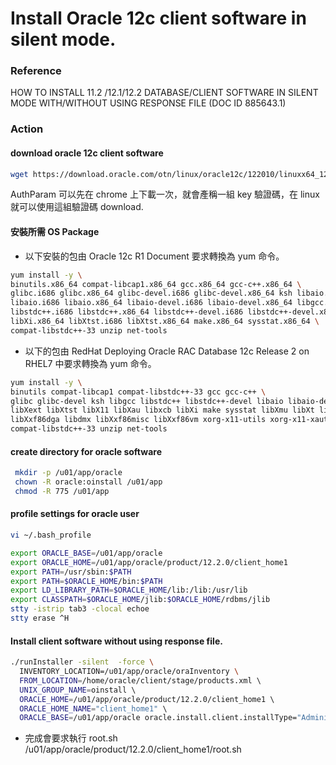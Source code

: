 # Install Oracle 12c client software in silent mode.

### Reference     
HOW TO INSTALL 11.2 /12.1/12.2 DATABASE/CLIENT SOFTWARE IN SILENT MODE WITH/WITHOUT USING RESPONSE FILE (DOC ID 885643.1)


### Action


#### download oracle 12c client software    
```bash
wget https://download.oracle.com/otn/linux/oracle12c/122010/linuxx64_12201_client.zip?AuthParam=155676238xxxxxxxxxxxx34fd758d
```

AuthParam 可以先在 chrome 上下載一次，就會產稱一組 key 驗證碼，在 linux 就可以使用這組驗證碼 download.


#### 安裝所需 OS Package      

* 以下安裝的包由 Oracle 12c R1 Document 要求轉換為 yum 命令。
```bash
yum install -y \
binutils.x86_64 compat-libcap1.x86_64 gcc.x86_64 gcc-c++.x86_64 \
glibc.i686 glibc.x86_64 glibc-devel.i686 glibc-devel.x86_64 ksh libaio.x86_64 libaio.i686 \
libaio.i686 libaio.x86_64 libaio-devel.i686 libaio-devel.x86_64 libgcc.i686 libgcc.x86_64 \
libstdc++.i686 libstdc++.x86_64 libstdc++-devel.i686 libstdc++-devel.x86_64 libXi.i686 \
libXi.x86_64 libXtst.i686 libXtst.x86_64 make.x86_64 sysstat.x86_64 \
compat-libstdc++-33 unzip net-tools
```

* 以下的包由 RedHat Deploying Oracle RAC Database 12c Release 2 on RHEL7 中要求轉換為 yum 命令。    
```bash
yum install -y \
binutils compat-libcap1 compat-libstdc++-33 gcc gcc-c++ \
glibc glibc-devel ksh libgcc libstdc++ libstdc++-devel libaio libaio-devel \
libXext libXtst libX11 libXau libxcb libXi make sysstat libXmu libXt libXv \
libXxf86dga libdmx libXxf86misc libXxf86vm xorg-x11-utils xorg-x11-xauth nfs-utils smartmontools \
compat-libstdc++-33 unzip net-tools
```

#### create directory for oracle software
```bash
 mkdir -p /u01/app/oracle
 chown -R oracle:oinstall /u01/app
 chmod -R 775 /u01/app
```


#### profile settings for oracle user
```bash
vi ~/.bash_profile

export ORACLE_BASE=/u01/app/oracle
export ORACLE_HOME=/u01/app/oracle/product/12.2.0/client_home1
export PATH=/usr/sbin:$PATH
export PATH=$ORACLE_HOME/bin:$PATH
export LD_LIBRARY_PATH=$ORACLE_HOME/lib:/lib:/usr/lib
export CLASSPATH=$ORACLE_HOME/jlib:$ORACLE_HOME/rdbms/jlib
stty -istrip tab3 -clocal echoe
stty erase ^H
```


#### Install client software without using response file.    
```bash
./runInstaller -silent  -force \
  INVENTORY_LOCATION=/u01/app/oracle/oraInventory \    
  FROM_LOCATION=/home/oracle/client/stage/products.xml \    
  UNIX_GROUP_NAME=oinstall \    
  ORACLE_HOME=/u01/app/oracle/product/12.2.0/client_home1 \    
  ORACLE_HOME_NAME="client_home1" \    
  ORACLE_BASE=/u01/app/oracle oracle.install.client.installType="Administrator"
```

* 完成會要求執行 root.sh    
    /u01/app/oracle/product/12.2.0/client_home1/root.sh
